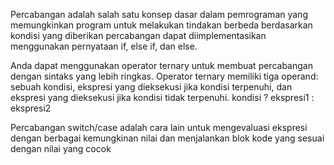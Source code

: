 Percabangan adalah salah satu konsep dasar dalam pemrograman yang memungkinkan program untuk melakukan tindakan berbeda berdasarkan kondisi yang diberikan
percabangan dapat diimplementasikan menggunakan pernyataan if, else if, dan else.

<!-- ternary -->
Anda dapat menggunakan operator ternary untuk membuat percabangan dengan sintaks yang lebih ringkas. Operator ternary memiliki tiga operand: sebuah kondisi, ekspresi yang dieksekusi jika kondisi terpenuhi, dan ekspresi yang dieksekusi jika kondisi tidak terpenuhi.
kondisi ? ekspresi1 : ekspresi2

<!-- switch case  -->
Percabangan switch/case adalah cara lain untuk mengevaluasi ekspresi dengan berbagai kemungkinan nilai dan menjalankan blok kode yang sesuai dengan nilai yang cocok
